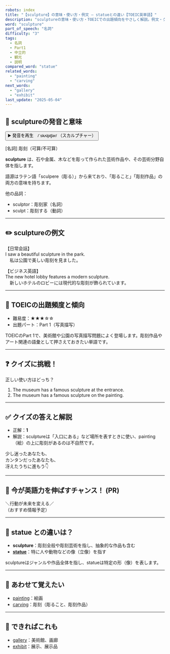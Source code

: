 ```yaml
---
robots: index
title: "【sculpture】の意味・使い方・例文 ― statueとの違い【TOEIC英単語】"
description: "sculptureの意味・使い方・TOEICでの出題傾向をやさしく解説。例文・クイズ付きでstatueとの違いもわかりやすく学べます。"
word: "sculpture"
part_of_speech: "名詞"
difficulty: "3"
tags:
  - 名詞
  - Part1
  - 中立的
  - 観光
  - 説明
compared_word: "statue"
related_words:
  - "painting"
  - "carving"
next_words:
  - "gallery"
  - "exhibit"
last_update: "2025-05-04"
---
```


## 🔰 sculptureの発音と意味

<button class="play-audio" onclick="playTTS('sculpture')">
  <span class="play-audio-main">
    ▶️ 発音を再生　/ˈskʌlptʃər/
  </span>
  <span class="play-audio-sub">
    （スカルプチャー）
  </span>
</button>

[名詞] 彫刻（可算/不可算）

**sculpture** は、石や金属、木などを彫って作られた芸術作品や、その芸術分野自体を指します。

語源はラテン語「sculpere（彫る）」から来ており、「彫ること」「彫刻作品」の両方の意味を持ちます。

他の品詞：  
- sculptor：彫刻家（名詞）
- sculpt：彫刻する（動詞）

---

## ✏️ sculptureの例文

【日常会話】  
I saw a beautiful sculpture in the park.  
　私は公園で美しい彫刻を見ました。

【ビジネス英語】  
The new hotel lobby features a modern sculpture.  
　新しいホテルのロビーには現代的な彫刻が飾られています。

---

## 🎯 TOEICの出題頻度と傾向

- 難易度：★★★☆☆
- 出題パート：Part 1（写真描写）

TOEICのPart 1で、美術館や公園の写真描写問題によく登場します。彫刻作品やアート関連の語彙として押さえておきたい単語です。

---

## ❓ クイズに挑戦！

正しい使い方はどっち？

1. The museum has a famous sculpture at the entrance.  
2. The museum has a famous sculpture on the painting.

---

## ✅ クイズの答えと解説

- 正解：**1**
- 解説：sculptureは「入口にある」など場所を表すときに使い、painting（絵）の上に彫刻があるのは不自然です。

少し迷ったあなたも、  
カンタンだったあなたも、  
冴えたうちに進もう👇️

---

## 🚀 今が英語力を伸ばすチャンス！ (PR)

<div class="info-center">
＼行動が未来を変える／<br>  
（おすすめ情報予定）
</div>

---

## 🤔  statue との違いは？

- **sculpture**：彫刻全般や彫刻芸術を指し、抽象的な作品も含む
- **[statue](/statue)**：特に人や動物などの像（立像）を指す

sculptureはジャンルや作品全体を指し、statueは特定の形（像）を表します。

---

## 🧩 あわせて覚えたい

- [painting](/painting)：絵画
- [carving](/carving)：彫刻（彫ること、彫刻作品）

---

## 📖 できればこれも

- [gallery](/gallery)：美術館、画廊
- [exhibit](/exhibit)：展示、展示品

<!-- cvid: aid48_bid14 -->
